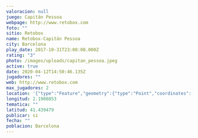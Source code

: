 ```yaml
---
valoracion: null
juego: Capitán Pessoa
webpage: http://www.retobox.com
foto: ""
sitio: Retobox
name: Retobox-Capitán Pessoa
city: Barcelona
play_date: 2017-10-31T23:00:00.000Z
rating: "3"
photo: /images/uploads/capitan_pessoa.jpeg
active: true
date: 2020-04-12T14:50:46.135Z
jugadores: ""
web: http://www.retobox.com
max_jugadores: 2
location: '{"type":"Feature","geometry":{"type":"Point","coordinates":[2.1908853,41.439479]}}'
longitud: 2.1908853
tematica: ""
latitud: 41.439479
publicar: si
fecha: ""
poblacion: Barcelona
---
```

